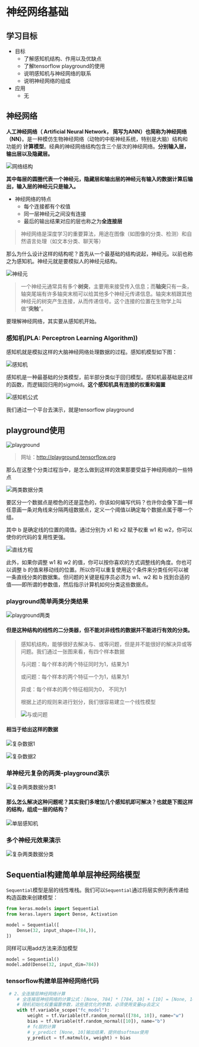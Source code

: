 # 神经网络基础

## 学习目标

- 目标
  - 了解感知机结构、作用以及优缺点
  - 了解tensorflow playground的使用
  - 说明感知机与神经网络的联系
  - 说明神经网络的组成
- 应用
  - 无

## 神经网络

**人工神经网络（ Artificial Neural Network， 简写为ANN）也简称为神经网络（NN）**。是一种模仿生物神经网络（动物的中枢神经系统，特别是大脑）结构和功能的 **计算模型**。经典的神经网络结构包含三个层次的神经网络。**分别输入层，输出层以及隐藏层。**

![网络结构](/img/articial/网络结构.png)

**其中每层的圆圈代表一个神经元，隐藏层和输出层的神经元有输入的数据计算后输出，输入层的神经元只是输入。**

- 神经网络的特点
  - 每个连接都有个权值 
  - 同一层神经元之间没有连接
  - 最后的输出结果对应的层也称之为**全连接层**

> 神经网络是深度学习的重要算法，用途在图像（如图像的分类、检测）和自然语言处理（如文本分类、聊天等）

那么为什么设计这样的结构呢？首先从一个最基础的结构说起，神经元。以前也称之为感知机。神经元就是要模拟人的神经元结构。

![神经元](/img/articial/神经元.png)

> 一个神经元通常具有多个**树突**，主要用来接受传入信息；而**轴突**只有一条，轴突尾端有许多轴突末梢可以给其他多个神经元传递信息。轴突末梢跟其他神经元的树突产生连接，从而传递信号。这个连接的位置在生物学上叫做“**突触**”。

要理解神经网络，其实要从感知机开始。

### 感知机(PLA: Perceptron Learning Algorithm))

感知机就是模拟这样的大脑神经网络处理数据的过程。感知机模型如下图：

![感知机](/img/articial/感知机.png)

感知机是一种最基础的分类模型，前半部分类似于回归模型。感知机最基础是这样的函数，而逻辑回归用的sigmoid。**这个感知机具有连接的权重和偏置**

![感知机公式](/img/articial/感知机公式.png)

我们通过一个平台去演示，就是tensorflow playground 

##  playground使用

![playground](/img/articial/playground.png)

> 网址：http://playground.tensorflow.org

那么在这整个分类过程当中，是怎么做到这样的效果那要受益于神经网络的一些特点

![两类数据分类](/img/articial/两类数据分类.png)

要区分一个数据点是橙色的还是蓝色的，你该如何编写代码？也许你会像下面一样任意画一条对角线来分隔两组数据点，定义一个阈值以确定每个数据点属于哪一个组。

其中 b 是确定线的位置的阈值。通过分别为 x1 和 x2 赋予权重 w1 和 w2，你可以使你的代码的复用性更强。

![直线方程](/img/articial/直线方程.png)

此外，如果你调整 w1 和 w2 的值，你可以按你喜欢的方式调整线的角度。你也可以调整 b 的值来移动线的位置。所以你可以重复使用这个条件来分类任何可以被一条直线分类的数据集。但问题的关键是程序员必须为 w1、w2 和 b 找到合适的值——即所谓的参数值，然后指示计算机如何分类这些数据点。

###  playground简单两类分类结果

![playground两类](/img/articial/playground两类.png)

#### 但是这种结构的线性的二分类器，但不能对非线性的数据并不能进行有效的分类。

> 感知机结构，能够很好去解决与、或等问题，但是并不能很好的解决异或等问题。我们通过一张图来看，有四个样本数据
>
> 与问题：每个样本的两个特征同时为1，结果为1
>
> 或问题：每个样本的两个特征一个为1，结果为1
>
> 异或：每个样本的两个特征相同为0， 不同为1
>
> 根据上述的规则来进行划分，我们很容易建立一个线性模型
>
> ![与或问题](/img/articial/与或问题.png)

#### 相当于给出这样的数据

![复杂数据1](/img/articial/复杂数据1.png)

![复杂数据2](/img/articial/复杂数据2.png)

###  单神经元复杂的两类-playground演示

![复杂两类数据分类1](/img/articial/复杂两类数据分类1.png)

#### 那么怎么解决这种问题呢？其实我们多增加几个感知机即可解决？也就是下图这样的结构，组成一层的结构？

![单层感知机](/img/articial/单层感知机.png)

###  多个神经元效果演示

![复杂两类数据分类](/img/articial/复杂两类数据分类.png)

## Sequential构建简单单层神经网络模型

`Sequential`模型是层的线性堆栈。我们可以`Sequential`通过将层实例列表传递给构造函数来创建模型：

```python
from keras.models import Sequential
from keras.layers import Dense, Activation

model = Sequential([
    Dense(32, input_shape=(784,)),
])
```

同样可以用add方法来添加模型

```python
model = Sequential()
model.add(Dense(32, input_dim=784))
```

### tensorflow构建单层神经网络代码

```python
 # 2、全连接层神经网络计算
    # 全连接层神经网络的计算公式：[None, 784] * [784, 10] + [10] = [None, 10]
    # 随机初始化权重偏置参数，这些是优化的参数，必须使用变量op去定义
    with tf.variable_scope("fc_model"):
        weight = tf.Variable(tf.random_normal([784, 10]), name="w")
        bias = tf.Variable(tf.random_normal([10]), name="b")
        # fc层的计算
        # y_predict [None, 10]输出结果，提供给softmax使用
        y_predict = tf.matmul(x, weight) + bias
```

